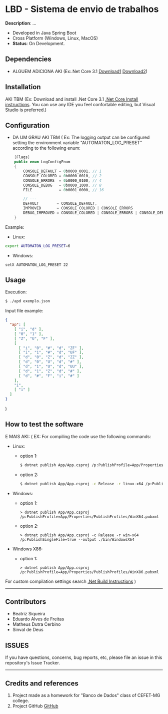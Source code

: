 # LBD - Sistema de envio de trabalhos

**Description**:  ...

  - Developed in Java Spring Boot
  - Cross Platform (Windows, Linux, MacOS)
  - **Status**:  On Development.

## Dependencies

  - ALGUEM ADICIONA AKI (Ex:.Net Core 3.1 [Download1](https://dotnet.microsoft.com/download) [Download2](https://github.com/dotnet/core/blob/master/release-notes/3.1/3.1.8/3.1.402-download.md))

## Installation

AKI TBM (Ex: Download and install .Net Core 3.1 [.Net Core Install instructions](https://github.com/dotnet/core/blob/master/release-notes/3.1/3.1.8/3.1.8-install-instructions.md).
You can use any IDE you feel confortable editing, but Visual Studio is preferred.)


## Configuration

- DA UM GRAU AKI TBM (
Ex:
The logging output can be configured setting the environment variable "AUTOMATON_LOG_PRESET" according to the following enum:
````csharp
    [Flags]
    public enum LogConfigEnum
    {
        CONSOLE_DEFAULT = 0b0000_0001, // 1
        CONSOLE_COLORED = 0b0000_0010, // 2
        CONSOLE_ERRORS  = 0b0000_0100, // 4
        CONSOLE_DEBUG   = 0b0000_1000, // 8
        FILE            = 0b0001_0000, // 16

        // ---
        DEFAULT        = CONSOLE_DEFAULT,                                         // 5
        IMPROVED       = CONSOLE_COLORED | CONSOLE_ERRORS                 | FILE, // 22
        DEBUG_IMPROVED = CONSOLE_COLORED | CONSOLE_ERRORS | CONSOLE_DEBUG | FILE  // 30
    }
````
Example: 

- Linux:
````bash
export AUTOMATON_LOG_PRESET=6
````

- Windows:
````batch
setX AUTOMATON_LOG_PRESET 22
````

## Usage
Execution:
````bash
$ ./apd exemplo.json
````
Input file example:
````json
{
  "ap": [
    [ "i", "d" ],
    [ "0", "1" ],
    [ "Z", "U", "F" ],
    [
      [ "i", "0", "#", "d", "ZF" ],
      [ "i", "1", "#", "d", "UF" ],
      [ "d", "0", "Z", "d", "ZZ" ],
      [ "d", "0", "U", "d", "#" ],
      [ "d", "1", "U", "d", "UU" ],
      [ "d", "1", "Z", "d", "#" ],
      [ "d", "#", "F", "i", "#" ]
    ],
    "i",
    [ "i" ]
  ]
}
````
)

## How to test the software

E MAIS AKI: ( 
EX:
For compiling the code use the following commands:
- Linux:
  - option 1:
    ````bash
    $ dotnet publish App/App.csproj /p:PublishProfile=App/Properties/PublishProfiles/LinuxX64.pubxml
    ````
  - option 2:
    ````bash
    $ dotnet publish App/App.csproj -c Release -r linux-x64 /p:PublishSingleFile=true --output ./bin/LinuxX64
    ````

- Windows:
  - option 1:
    ````batch
    > dotnet publish App/App.csproj /p:PublishProfile=App/Properties/PublishProfiles/WinX64.pubxml
    ````
  - option 2:
    ````batch
    > dotnet publish App/App.csproj -c Release -r win-x64 /p:PublishSingleFile=true --output ./bin/WindowsX64
    ````

- Windows X86:
  - option 1:
    ````batch
    > dotnet publish App/App.csproj /p:PublishProfile=App/Properties/PublishProfiles/WinX86.pubxml
    ````

For custom compilation settings search [.Net Build Instructions](https://docs.microsoft.com/pt-br/dotnet/core/tools/dotnet-build)
)

----

## Contributors
- Beatriz Siqueira
- Eduardo Alves de Freitas
- Matheus Dutra Cerbino
- Sinval de Deus

## ISSUES

If you have questions, concerns, bug reports, etc, please file an issue in this repository's Issue Tracker.

----

## Credits and references

1. Project made as a homework for "Banco de Dados" class of CEFET-MG college.
2. Project GitHub [GitHub](https://github.com/Pinacolada8/AutomatonInterpreter)
